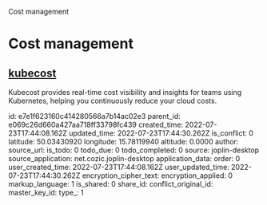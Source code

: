 Cost management

# Cost management

## [**kubecost**](https://www.kubecost.com/)
Kubecost provides real-time cost visibility and insights for teams using Kubernetes, helping you continuously reduce your cloud costs.

id: e7e1f623160c414280566a7b14ac02e3
parent_id: e069c26d660a427aa718ff33798fc439
created_time: 2022-07-23T17:44:08.162Z
updated_time: 2022-07-23T17:44:30.262Z
is_conflict: 0
latitude: 50.03430920
longitude: 15.78119940
altitude: 0.0000
author: 
source_url: 
is_todo: 0
todo_due: 0
todo_completed: 0
source: joplin-desktop
source_application: net.cozic.joplin-desktop
application_data: 
order: 0
user_created_time: 2022-07-23T17:44:08.162Z
user_updated_time: 2022-07-23T17:44:30.262Z
encryption_cipher_text: 
encryption_applied: 0
markup_language: 1
is_shared: 0
share_id: 
conflict_original_id: 
master_key_id: 
type_: 1